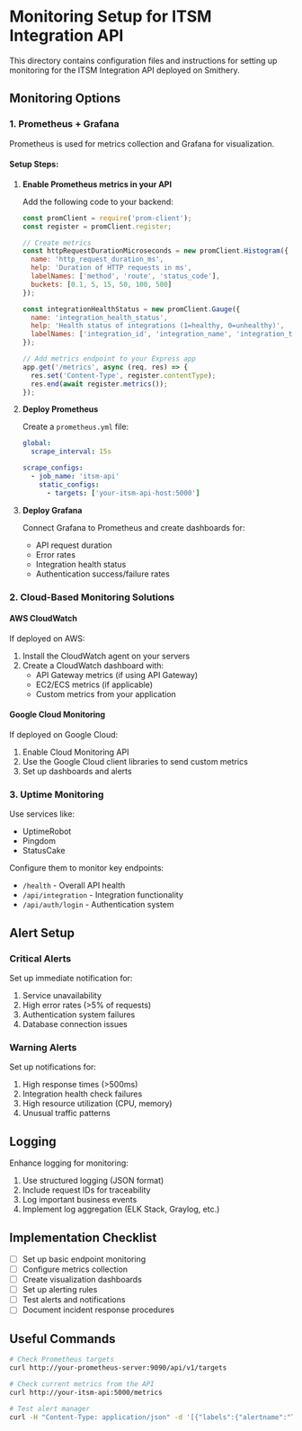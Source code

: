 # Monitoring Setup for ITSM Integration API

This directory contains configuration files and instructions for setting up monitoring for the ITSM Integration API deployed on Smithery.

## Monitoring Options

### 1. Prometheus + Grafana

Prometheus is used for metrics collection and Grafana for visualization.

#### Setup Steps:

1. **Enable Prometheus metrics in your API**

   Add the following code to your backend:

   ```javascript
   const promClient = require('prom-client');
   const register = promClient.register;

   // Create metrics
   const httpRequestDurationMicroseconds = new promClient.Histogram({
     name: 'http_request_duration_ms',
     help: 'Duration of HTTP requests in ms',
     labelNames: ['method', 'route', 'status_code'],
     buckets: [0.1, 5, 15, 50, 100, 500]
   });

   const integrationHealthStatus = new promClient.Gauge({
     name: 'integration_health_status',
     help: 'Health status of integrations (1=healthy, 0=unhealthy)',
     labelNames: ['integration_id', 'integration_name', 'integration_type']
   });

   // Add metrics endpoint to your Express app
   app.get('/metrics', async (req, res) => {
     res.set('Content-Type', register.contentType);
     res.end(await register.metrics());
   });
   ```

2. **Deploy Prometheus**

   Create a `prometheus.yml` file:

   ```yaml
   global:
     scrape_interval: 15s

   scrape_configs:
     - job_name: 'itsm-api'
       static_configs:
         - targets: ['your-itsm-api-host:5000']
   ```

3. **Deploy Grafana**

   Connect Grafana to Prometheus and create dashboards for:
   - API request duration
   - Error rates
   - Integration health status
   - Authentication success/failure rates

### 2. Cloud-Based Monitoring Solutions

#### AWS CloudWatch

If deployed on AWS:

1. Install the CloudWatch agent on your servers
2. Create a CloudWatch dashboard with:
   - API Gateway metrics (if using API Gateway)
   - EC2/ECS metrics (if applicable)
   - Custom metrics from your application

#### Google Cloud Monitoring

If deployed on Google Cloud:

1. Enable Cloud Monitoring API
2. Use the Google Cloud client libraries to send custom metrics
3. Set up dashboards and alerts

### 3. Uptime Monitoring

Use services like:

- UptimeRobot
- Pingdom
- StatusCake

Configure them to monitor key endpoints:
- `/health` - Overall API health
- `/api/integration` - Integration functionality
- `/api/auth/login` - Authentication system

## Alert Setup

### Critical Alerts

Set up immediate notification for:

1. Service unavailability
2. High error rates (>5% of requests)
3. Authentication system failures
4. Database connection issues

### Warning Alerts

Set up notifications for:

1. High response times (>500ms)
2. Integration health check failures
3. High resource utilization (CPU, memory)
4. Unusual traffic patterns

## Logging

Enhance logging for monitoring:

1. Use structured logging (JSON format)
2. Include request IDs for traceability
3. Log important business events
4. Implement log aggregation (ELK Stack, Graylog, etc.)

## Implementation Checklist

- [ ] Set up basic endpoint monitoring
- [ ] Configure metrics collection
- [ ] Create visualization dashboards
- [ ] Set up alerting rules
- [ ] Test alerts and notifications
- [ ] Document incident response procedures

## Useful Commands

```bash
# Check Prometheus targets
curl http://your-prometheus-server:9090/api/v1/targets

# Check current metrics from the API
curl http://your-itsm-api:5000/metrics

# Test alert manager
curl -H "Content-Type: application/json" -d '[{"labels":{"alertname":"TestAlert"}}]' http://your-alertmanager:9093/api/v1/alerts
``` 